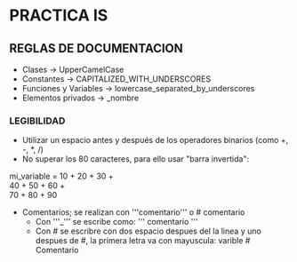 # PRACTICA IS
## REGLAS DE DOCUMENTACION
- Clases -> UpperCamelCase
- Constantes -> CAPITALIZED_WITH_UNDERSCORES
- Funciones y Variables -> lowercase_separated_by_underscores
- Elementos privados -> _nombre
### LEGIBILIDAD
- Utilizar un espacio antes y después de los operadores binarios (como +, -, *, /)
- No superar los 80 caracteres, para ello usar "barra invertida":

mi_variable = 10 + 20 + 30 + \
              40 + 50 + 60 + \
              70 + 80 + 90

- Comentarios; se realizan con '''comentario''' o # comentario
  - Con '''_''' se escribe como:
    '''
    comentario
    '''
  - Con # se escribre con dos espacio despues del la linea y uno despues de #, la primera letra va con mayuscula:
    varible  # Comentario  
